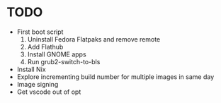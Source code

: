 # TODO
- First boot script
  1. Uninstall Fedora Flatpaks and remove remote
  2. Add Flathub
  3. Install GNOME apps
  4. Run grub2-switch-to-bls
- Install Nix
- Explore incrementing build number for multiple images in same day
- Image signing
- Get vscode out of opt